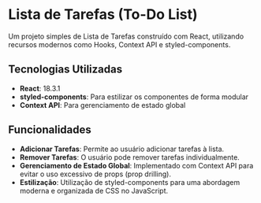 # Lista de Tarefas (To-Do List)

Um projeto simples de Lista de Tarefas construído com React, utilizando recursos modernos como Hooks, Context API e styled-components.

## Tecnologias Utilizadas

- **React**: 18.3.1
- **styled-components**: Para estilizar os componentes de forma modular
- **Context API**: Para gerenciamento de estado global

## Funcionalidades

- **Adicionar Tarefas**: Permite ao usuário adicionar tarefas à lista.
- **Remover Tarefas**: O usuário pode remover tarefas individualmente.
- **Gerenciamento de Estado Global**: Implementado com Context API para evitar o uso excessivo de props (prop drilling).
- **Estilização**: Utilização de styled-components para uma abordagem moderna e organizada de CSS no JavaScript.
